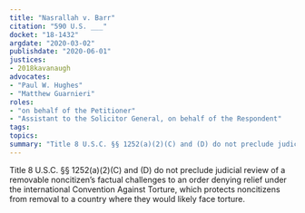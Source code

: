 ```yaml
---
title: "Nasrallah v. Barr"
citation: "590 U.S. ___"
docket: "18-1432"
argdate: "2020-03-02"
publishdate: "2020-06-01"
justices:
- 2018kavanaugh
advocates:
- "Paul W. Hughes"
- "Matthew Guarnieri"
roles:
- "on behalf of the Petitioner"
- "Assistant to the Solicitor General, on behalf of the Respondent"
tags:
topics:
summary: "Title 8 U.S.C. §§ 1252(a)(2)(C) and (D) do not preclude judicial review of a removable noncitizen’s factual challenges to an order denying relief under the international Convention Against Torture, which protects noncitizens from removal to a country where they would likely face torture."
---
```

Title 8 U.S.C. §§ 1252(a)(2)(C) and (D) do not preclude judicial review of a removable noncitizen’s factual challenges to an order denying relief under the international Convention Against Torture, which protects noncitizens from removal to a country where they would likely face torture.